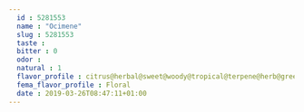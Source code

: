 ```yaml
---
  id : 5281553
  name : "Ocimene"
  slug : 5281553
  taste : 
  bitter : 0
  odor : 
  natural : 1
  flavor_profile : citrus@herbal@sweet@woody@tropical@terpene@herb@green
  fema_flavor_profile : Floral
  date : 2019-03-26T08:47:11+01:00
---
```



